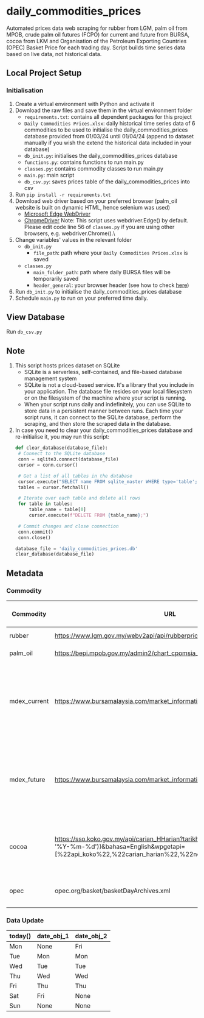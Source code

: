 # daily_commodities_prices
Automated prices data web scraping for rubber from LGM, palm oil from MPOB, crude palm oil futures (FCPO) for current and future from BURSA, cocoa from LKM and Organisation of the Petroleum Exporting Countries (OPEC) Basket Price for each trading day. Script builds time series data based on live data, not historical data.

## Local Project Setup
### Initialisation
1. Create a virtual environment with Python and activate it
2. Download the raw files and save them in the virtual environment folder
   - `requirements.txt`: contains all dependent packages for this project
   - `Daily Commodities Prices.xlsx`: daily historical time series data of 6 commodities to be used to initialise the daily_commodities_prices database provided from 01/03/24 until 01/04/24 (append to dataset manually if you wish the extend the historical data included in your database)
   - `db_init.py`: initialises the daily_commodities_prices database
   - `functions.py`: contains functions to run main.py
   - `classes.py`: contains commodity classes to run main.py
   - `main.py`: main script
   - `db_csv.py`: saves prices table of the daily_commodities_prices into csv
5. Run `pip install -r requirements.txt`
6. Download web driver based on your preferred browser (palm_oil website is built on dynamic HTML, hence selenium was used)
   - [Microsoft Edge WebDriver](https://developer.microsoft.com/en-us/microsoft-edge/tools/webdriver/?form=MA13LH#downloads)
   - [ChromeDriver](https://developer.chrome.com/docs/chromedriver/downloads)
   Note: This script uses webdriver.Edge() by default. Please edit code line 56 of `classes.py` if you are using other browsers, e.g. webdriver.Chrome().\
7. Change variables' values in the relevant folder
   - `db_init.py`
      - `file_path`: path where your `Daily Commodities Prices.xlsx` is saved
   - `classes.py`
      - `main_folder_path`: path where daily BURSA files will be temporarily saved
      - `header_general`: your browser header (see how to check [here](https://stackoverflow.com/questions/4423061/how-can-i-view-http-headers-in-google-chrome))
8. Run `db_init.py` to initialise the daily_commodities_prices database
9. Schedule `main.py` to run on your preferred time daily.

## View Database
Run `db_csv.py`

## Note
1. This script hosts prices dataset on SQLite
   - SQLite is a serverless, self-contained, and file-based database management system
   - SQLite is not a cloud-based service. It's a library that you include in your application. The database file resides on your local filesystem or on the filesystem of the machine where your script is running.
   - When your script runs daily and indefinitely, you can use SQLite to store data in a persistent manner between runs. Each time your script runs, it can connect to the SQLite database, perform the scraping, and then store the scraped data in the database. 
2. In case you need to clear your daily_commodities_prices database and re-initialise it, you may run this script:
   ```python
   def clear_database(database_file):
    # Connect to the SQLite database
    conn = sqlite3.connect(database_file)
    cursor = conn.cursor()

    # Get a list of all tables in the database
    cursor.execute("SELECT name FROM sqlite_master WHERE type='table';")
    tables = cursor.fetchall()

    # Iterate over each table and delete all rows
    for table in tables:
        table_name = table[0]
        cursor.execute(f"DELETE FROM {table_name};")

    # Commit changes and close connection
    conn.commit()
    conn.close()

   database_file = 'daily_commodities_prices.db'
   clear_database(database_file)
   ```
## Metadata
### Commodity
| Commodity    | URL                                                                  | URL Time Coverage       | Data Source Type | Data Extraction Rules                                                                                                     | Parent Class | Child Class | date_obj |
|--------------|----------------------------------------------------------------------|-------------------------|------------------|----------------------------------------------------------------------------------------------------------------------------|--------------|-------------|----------|
| rubber       | https://www.lgm.gov.my/webv2api/api/rubberprice/currentprice         | 1 day                   | JSON             | SMR 20 (Sen/Kg)                                                                                                            | Commodity    | Rubber      | date_obj_1 |
| palm_oil     | https://bepi.mpob.gov.my/admin2/chart_cpomsia_mini.php              | 1 day                   | Dynamic HTML     | (RM/TONNE)                                                                                                                 | Commodity    | PalmOil     | date_obj_2 |
| mdex_current | https://www.bursamalaysia.com/market_information/market_statistic/derivatives | 1 month                 | xls              | Tab: "TS_All Prod" tab >> Row Range: FCPO Settlement >> Row: T+0 if date is 1st - 15th; T+1 if date is 16th - EOM       | Commodity    | Mdex        | date_obj_1 |
| mdex_future  | https://www.bursamalaysia.com/market_information/market_statistic/derivatives | 1 month                 | xls              | Tab: "TS_All Prod" tab >> Row Range: FCPO Settlement >> Row: T+2 if date is 1st - 15th; T+3 if date is 16th - EOM       | Commodity    | Mdex        | date_obj_1 |
| cocoa        | https://sso.koko.gov.my/api/carian_HHarian?tarikh={format_date(self.date_obj, '%Y-%m-%d')}&bahasa=English&wpgetapi=[%22api_koko%22,%22carian_harian%22,%22none%22,0] | 1 day (other days accessible via mutating url) | Static HTML      | mean(array of Avg of SMC 2)                                                                                             | Commodity    | Cocoa       | date_obj_1 |
| opec         | opec.org/basket/basketDayArchives.xml                               | 2003-01-02 until most recent | Static HTML | val of BasketList                                                                                                          | Commodity    | OPEC        | date_obj_2 |

### Data Update
| today() | date_obj_1 | date_obj_2 |
|------|---------|------------|
| Mon  | None    | Fri        |
| Tue  | Mon     | Mon        |
| Wed  | Tue     | Tue        |
| Thu  | Wed     | Wed        |
| Fri  | Thu     | Thu        |
| Sat  | Fri     | None       |
| Sun  | None    | None       |
